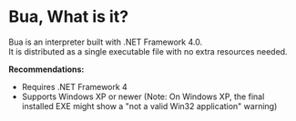# Bua, What is it?

Bua is an interpreter built with .NET Framework 4.0.  
It is distributed as a single executable file with no extra resources needed.

**Recommendations:**  
- Requires .NET Framework 4  
- Supports Windows XP or newer (Note: On Windows XP, the final installed EXE might show a "not a valid Win32 application" warning)
